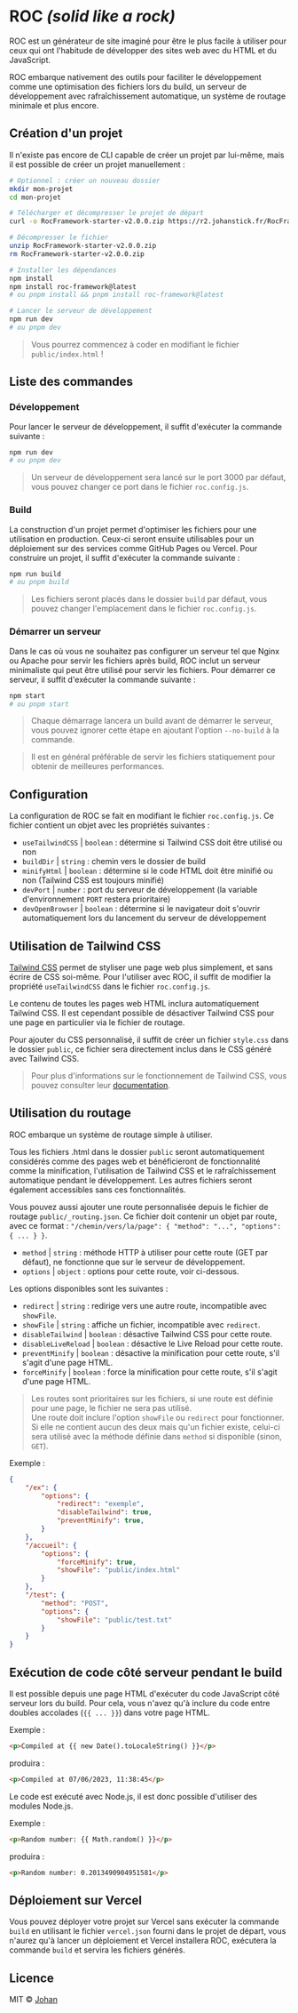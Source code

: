 # ROC *(solid like a rock)*

ROC est un générateur de site imaginé pour être le plus facile à utiliser pour ceux qui ont l'habitude de développer des sites web avec du HTML et du JavaScript.

ROC embarque nativement des outils pour faciliter le développement comme une optimisation des fichiers lors du build, un serveur de développement avec rafraîchissement automatique, un système de routage minimale et plus encore.


## Création d'un projet

Il n'existe pas encore de CLI capable de créer un projet par lui-même, mais il est possible de créer un projet manuellement :

```bash
# Optionnel : créer un nouveau dossier
mkdir mon-projet
cd mon-projet

# Télécharger et décompresser le projet de départ
curl -o RocFramework-starter-v2.0.0.zip https://r2.johanstick.fr/RocFramework-starter-v2.0.0.zip

# Décompresser le fichier
unzip RocFramework-starter-v2.0.0.zip
rm RocFramework-starter-v2.0.0.zip

# Installer les dépendances
npm install
npm install roc-framework@latest
# ou pnpm install && pnpm install roc-framework@latest

# Lancer le serveur de développement
npm run dev
# ou pnpm dev
```

> Vous pourrez commencez à coder en modifiant le fichier `public/index.html` !


## Liste des commandes

### Développement

Pour lancer le serveur de développement, il suffit d'exécuter la commande suivante :

```bash
npm run dev
# ou pnpm dev
```

> Un serveur de développement sera lancé sur le port 3000 par défaut, vous pouvez changer ce port dans le fichier `roc.config.js`.

### Build

La construction d'un projet permet d'optimiser les fichiers pour une utilisation en production. Ceux-ci seront ensuite utilisables pour un déploiement sur des services comme GitHub Pages ou Vercel. Pour construire un projet, il suffit d'exécuter la commande suivante :

```bash
npm run build
# ou pnpm build
```

> Les fichiers seront placés dans le dossier `build` par défaut, vous pouvez changer l'emplacement dans le fichier `roc.config.js`.

### Démarrer un serveur

Dans le cas où vous ne souhaitez pas configurer un serveur tel que Nginx ou Apache pour servir les fichiers après build, ROC inclut un serveur minimaliste qui peut être utilisé pour servir les fichiers. Pour démarrer ce serveur, il suffit d'exécuter la commande suivante :

```bash
npm start
# ou pnpm start
```

> Chaque démarrage lancera un build avant de démarrer le serveur, vous pouvez ignorer cette étape en ajoutant l'option `--no-build` à la commande.

> Il est en général préférable de servir les fichiers statiquement pour obtenir de meilleures performances.


## Configuration

La configuration de ROC se fait en modifiant le fichier `roc.config.js`. Ce fichier contient un objet avec les propriétés suivantes :

* `useTailwindCSS` | `boolean` : détermine si Tailwind CSS doit être utilisé ou non
* `buildDir` | `string` : chemin vers le dossier de build
* `minifyHtml` | `boolean` : détermine si le code HTML doit être minifié ou non (Tailwind CSS est toujours minifié)
* `devPort` | `number` : port du serveur de développement (la variable d'environnement `PORT` restera prioritaire)
* `devOpenBrowser` | `boolean` : détermine si le navigateur doit s'ouvrir automatiquement lors du lancement du serveur de développement


## Utilisation de Tailwind CSS

[Tailwind CSS](https://tailwindcss.com/) permet de styliser une page web plus simplement, et sans écrire de CSS soi-même. Pour l'utiliser avec ROC, il suffit de modifier la propriété `useTailwindCSS` dans le fichier `roc.config.js`.

Le contenu de toutes les pages web HTML inclura automatiquement Tailwind CSS. Il est cependant possible de désactiver Tailwind CSS pour une page en particulier via le fichier de routage.

Pour ajouter du CSS personnalisé, il suffit de créer un fichier `style.css` dans le dossier `public`, ce fichier sera directement inclus dans le CSS généré avec Tailwind CSS.

> Pour plus d'informations sur le fonctionnement de Tailwind CSS, vous pouvez consulter leur [documentation](https://tailwindcss.com/docs).


## Utilisation du routage

ROC embarque un système de routage simple à utiliser.

Tous les fichiers .html dans le dossier `public` seront automatiquement considérés comme des pages web et bénéficieront de fonctionnalité comme la minification, l'utilisation de Tailwind CSS et le rafraîchissement automatique pendant le développement. Les autres fichiers seront également accessibles sans ces fonctionnalités.

Vous pouvez aussi ajouter une route personnalisée depuis le fichier de routage `public/_routing.json`. Ce fichier doit contenir un objet par route, avec ce format : `"/chemin/vers/la/page": { "method": "...", "options": { ... } }`.

* `method` | `string` : méthode HTTP à utiliser pour cette route (GET par défaut), ne fonctionne que sur le serveur de développement.
* `options` | `object` : options pour cette route, voir ci-dessous.

Les options disponibles sont les suivantes :

* `redirect` | `string` : redirige vers une autre route, incompatible avec `showFile`.
* `showFile` | `string` : affiche un fichier, incompatible avec `redirect`.
* `disableTailwind` | `boolean` : désactive Tailwind CSS pour cette route.
* `disableLiveReload` | `boolean` : désactive le Live Reload pour cette route.
* `preventMinify` | `boolean` : désactive la minification pour cette route, s'il s'agit d'une page HTML.
* `forceMinify` | `boolean` : force la minification pour cette route, s'il s'agit d'une page HTML.

> Les routes sont prioritaires sur les fichiers, si une route est définie pour une page, le fichier ne sera pas utilisé.  
> Une route doit inclure l'option `showFile` ou `redirect` pour fonctionner. Si elle ne contient aucun des deux mais qu'un fichier existe, celui-ci sera utilisé avec la méthode définie dans `method` si disponible (sinon, `GET`).

Exemple :

```json
{
	"/ex": {
		"options": {
			"redirect": "exemple",
			"disableTailwind": true,
			"preventMinify": true,
		}
	},
	"/accueil": {
		"options": {
			"forceMinify": true,
			"showFile": "public/index.html"
		}
	},
	"/test": {
		"method": "POST",
		"options": {
			"showFile": "public/test.txt"
		}
	}
}
```


## Exécution de code côté serveur pendant le build

Il est possible depuis une page HTML d'exécuter du code JavaScript côté serveur lors du build. Pour cela, vous n'avez qu'à inclure du code entre doubles accolades (`{{ ... }}`) dans votre page HTML.

Exemple :

```html
<p>Compiled at {{ new Date().toLocaleString() }}</p>
```
produira :
```html
<p>Compiled at 07/06/2023, 11:38:45</p>
```

Le code est exécuté avec Node.js, il est donc possible d'utiliser des modules Node.js.

Exemple :

```html
<p>Random number: {{ Math.random() }}</p>
```
produira :
```html
<p>Random number: 0.2013490904951581</p>
```


## Déploiement sur Vercel

Vous pouvez déployer votre projet sur Vercel sans exécuter la commande `build` en utilisant le fichier `vercel.json` fourni dans le projet de départ, vous n'aurez qu'à lancer un déploiement et Vercel installera ROC, exécutera la commande `build` et servira les fichiers générés.


## Licence

MIT © [Johan](https://johanstick.fr)
